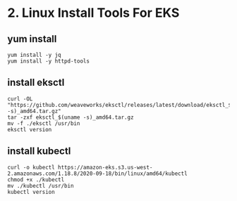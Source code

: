 
# 2. Linux Install Tools For EKS

## yum install
```
yum install -y jq
yum install -y httpd-tools
```

## install eksctl
```
curl -OL "https://github.com/weaveworks/eksctl/releases/latest/download/eksctl_$(uname -s)_amd64.tar.gz"
tar -zxf eksctl_$(uname -s)_amd64.tar.gz
mv -f ./eksctl /usr/bin
eksctl version

```
## install kubectl
```
curl -o kubectl https://amazon-eks.s3.us-west-2.amazonaws.com/1.18.8/2020-09-18/bin/linux/amd64/kubectl
chmod +x ./kubectl
mv ./kubectl /usr/bin
kubectl version
```
